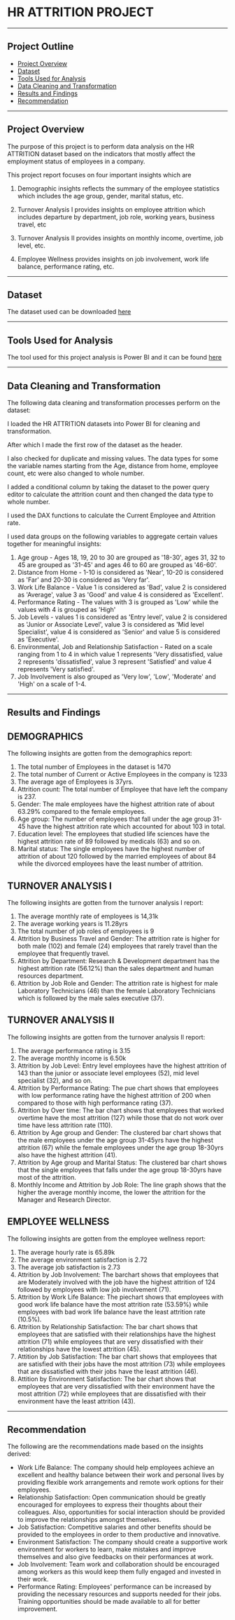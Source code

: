 # HR ATTRITION PROJECT

---
## **Project Outline**
- [Project Overview](#Project-Overview)
- [Dataset](#Dataset)
- [Tools Used for Analysis](#Tools-Used-for-Analysis)
- [Data Cleaning and Transformation](#Data-Cleaning-and-Transformation)
- [Results and Findings](#Results-and-Findings)
- [Recommendation](#Recommendation)
---

## Project Overview
The purpose of this project is to perform data analysis on the HR ATTRITION dataset based on the indicators that mostly affect the employment status of employees in a company.

This project report focuses on four important insights which are
1. Demographic insights reflects the summary of the employee statistics which includes the age group, 
gender, marital status, etc.

2. Turnover Analysis I provides insights on employee attrition which includes departure by department, job role, working years, business travel, etc

3. Turnover Analysis II provides insights on monthly income, overtime, job level, etc.

4. Employee Wellness provides insights on job involvement, work life balance, performance rating, etc.


---
## Dataset
The dataset used can be downloaded 
[here](https://drive.google.com/file/d/1sBnniRB8LApHtMCEED0_rf3mLA0Abrtf/view?usp=drivesdk)

---

## Tools Used for Analysis 
The tool used for this project analysis is Power BI and it can be found [here](https://powerbi.microsoft.com/en-us/downloads/)

---

## Data Cleaning and Transformation
The following data cleaning and transformation processes perform on the dataset:

I loaded the HR ATTRITION datasets into Power BI for cleaning and transformation. 

After which I made the first row of the dataset as the header. 

I also checked for duplicate and missing values. 
The data types for some the variable names starting from the Age, distance from home, employee count, etc were also changed to whole number.

I added a conditional column by taking the dataset to the power query editor to calculate the attrition count and then changed the data type to whole number.

I used the DAX functions to calculate the Current Employee and Attrition rate.

I used data groups on the following variables to aggregate certain values together for meaningful insights:
1. Age group - Ages 18, 19, 20 to 30 are grouped as '18-30', ages 31, 32 to 45 are grouped as '31-45' and ages 46 to 60 are grouped as '46-60'.
2. Distance from Home - 1-10 is considered as 'Near', 10-20 is considered as 'Far' and 20-30 is considered as 'Very far'.
3. Work Life Balance - Value 1 is considered as 'Bad', value 2 is considered as 'Average', value 3 as 
'Good' and value 4 is considered as 'Excellent'.
4. Performance Rating - The values with 3 is grouped as 'Low' while the values with 4 is grouped as 'High'
5. Job Levels - values 1 is considered as 'Entry level', value 2 is considered as 'Junior or Associate Level', value 3 is considered as 'Mid level Specialist', value 4 is considered as 'Senior' and value 5 is considered as 'Executive'.
6. Environmental, Job and Relationship Satisfaction -  Rated on a scale ranging from 1 to 4 in which value 1 represents 'Very dissatisfied, value 2 represents 'dissatisfied', value 3 represent 'Satisfied' and value 4 represents 'Very satisfied'.
7. Job Involvement is also grouped as 'Very low', 'Low', 'Moderate' and 'High' on a scale of 1-4.

---

## Results and Findings

## DEMOGRAPHICS
The following insights are gotten from the demographics report:
1. The total number of Employees in the dataset is 1470
2. The total number of Current or Active Employees in the company is 1233
3. The average age of Employees is 37yrs.
4. Attrition count: The total number of Employee that have left the company is 237.
5. Gender: The male employees have the highest attrition rate of about 63.29% compared to the female employees.
6. Age group: The number of employees that fall under the age group 31-45 have the highest attrition rate which accounted for about 103 in total.
7. Education level: The employees that studied life sciences have the highest attrition rate of 89  followed by medicals (63) and so on.
8. Marital status: The single employees have the highest number of attrition of about 120 followed by the married employees of about 84 while the divorced employees have the least number of attrition.

## TURNOVER ANALYSIS I
The following insights are gotten from the turnover analysis I report:
1. The average monthly rate of employees is 14,31k
2. The average working years is 11.28yrs
3. The total number of job roles of employees is 9
4. Attrition by Business Travel and Gender: The attrition rate is higher for both male (102) and female (24) employees that rarely travel than the employee that frequently travel.
5. Attrition by Department: Research & Development department has the highest attrition rate (56.12%) than the sales department and human resources department.
6. Attrition by Job Role and Gender: The attrition rate is highest for male Laboratory Technicians (46) than the female Laboratory Technicians which is followed by the male sales executive (37).

## TURNOVER ANALYSIS II
The following insights are gotten from the turnover analysis II report:
1. The average performance rating is 3.15
2. The average monthly income is 6.50k
3. Attrition by Job Level: Entry level employees have the highest attrition of 143 than the junior or associate level employees (52), mid level specialist (32), and so on.
4. Attrition by Performance Rating: The pue chart shows that employees with low performance rating have the highest attrition of 200 when compared to those with high performance rating (37).
5. Attrition by Over time: The bar chart shows that employees that worked overtime have the most attrition 
(127) while those that do not work over time have less attrition rate (110).
6. Attrition by Age group and Gender: The clustered bar chart shows that the male employees under the age group 31-45yrs have the highest attrition (67) while the female employees under the age group 18-30yrs also have the highest attrition (41).
7. Attrition by Age group and Marital Status: The clustered bar chart shows that the single employees that falls under the age group 18-30yrs have most of the attrition.
8. Monthly Income and Attrition by Job Role: The line graph shows that the higher the average monthly income, the lower the attrition for the Manager and Research Director.

## EMPLOYEE WELLNESS
The following insights are gotten from the employee wellness report:
1. The average hourly rate is 65.89k
2. The average environment satisfaction is 2.72
3. The average job satisfaction is 2.73
4. Attrition by Job Involvement: The barchart shows that employees that are Moderately involved with the job have the highest attrition of 124 followed by employees with low job involvement (71).
5. Attrition by Work Life Balance: The piechart shows that employees with good work life balance have the most attrition rate (53.59%) while employees with bad work life balance have the least attrition rate (10.5%).
6. Attrition by Relationship Satisfaction: The bar chart shows that employees that are satisfied with their relationships have the highest attrition (71) while  employees that are very dissatisfied with their relationships have the lowest attrition (45).
7. Attition by Job Satisfaction: The bar chart shows that employees that are satisfied with their jobs have the most attrition (73) while employees that are dissatisfied with their jobs have the least attrition (46).
8. Attition by Environment Satisfaction: The bar chart shows that employees that are very dissatisfied with their environment have the most attrition (72) while employees that are dissatisfied with their environment have the least attrition (43).
---

## Recommendation

The following are the recommendations made based on the insights derived:

- Work Life Balance: The company should help employees achieve an excellent and healthy balance between their work and personal lives by providing flexible work arrangements and remote work options for their employees.
- Relationship Satisfaction: Open communication should be greatly encouraged for employees to express their thoughts about their colleagues. Also, opportunities for social interaction should be provided to improve the relationships amongst themselves.
- Job Satisfaction: Competitive salaries and other benefits should be provided to the employees in order to them productive and innovative.
- Environment Satisfaction: The company should create a supportive work environment for workers to learn, make mistakes and improve themselves and also give feedbacks on their performances at work.
- Job Involvement: Team work and collaboration should be encouraged among workers as this would keep them fully engaged and invested in their work.
- Performance Rating: Employees' performance can be increased by providing the necessary resources and supports needed for their jobs. Training opportunities should be made available to all for better improvement.
